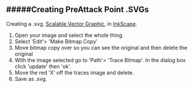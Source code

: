 #####Creating PreAttack Point .SVGs
---
Creating a .svg, [Scalable Vector Graphic](http://en.wikipedia.org/wiki/Scalable_Vector_Graphics), in [InkScape](http://www.inkscape.org/en/).


1. Open your image and select the whole thing. 
2. Select 'Edit'> 'Make Bitmap Copy'
3. Move bitmap copy over so you can see the original and then delete the original
4. With the image selected go to 'Path'> 'Trace Bitmap'. In the dialog box click 'update' then 'ok'. 
5. Move the red 'X' off the traces image and delete. 
6. Save as .svg.
